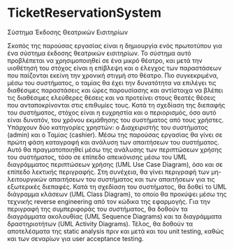 TicketReservationSystem
=======================

Σύστημα Έκδοσης Θεατρικών Εισιτηρίων

Σκοπός της παρούσας εργασίας είναι η δημιουργία ενός πρωτοτύπου για ένα σύστημα έκδοσης θεατρικών εισιτηρίων. Το σύστημα αυτό προβλέπεται να χρησιμοποιηθεί σε ένα μικρό θέατρο, και μετά την υιοθέτησή του στόχος είναι η επίβλεψη και ο έλεγχος των παραστάσεων που παίζονται εκείνη την χρονική στιγμή στο θέατρο. Πιο συγκεκριμένα, μέσω του συστήματος, ο ταμίας θα έχει την δυνατότητα να επιλέγει τις διαθέσιμες παραστάσεις και ώρες παρουσίασης και αντίστοιχα να βλέπει τις διαθέσιμες ελεύθερες θέσεις και να προτείνει στους θεατές θέσεις που ανταποκρίνονται στις επιθυμίες τους. Κατά τη σχεδίαση της διεπαφής του συστήματος, στόχος είναι η ευχρηστία και ο περιορισμός, όσο αυτό είναι δυνατόν, του χρόνου εκμάθησης του συστήματος από τους χρήστες. Υπάρχουν δύο κατηγορίες χρηστών: ο Διαχειριστής του συστήματος (admin) και ο Ταμίας (cashier).
Μέσω της παρούσας εργασίας θα γίνει σε πρώτη φάση καταγραφή και ανάλυση των απαιτήσεων του συστήματος. Αυτό θα πραγματοποιηθεί μέσω της ανάλυσης των περιπτώσεων χρήσης του συστήματος, τόσο σε επίπεδο απεικόνισης μέσω του  UML διαγράμματος περιπτώσεων χρήσης (UML Use Case Diagram), όσο και σε επίπεδο λεκτικής περιγραφής. Στη συνέχεια, θα γίνει περιγραφή των μη-λειτουργικών απαιτήσεων του συστήματος και των απαιτήσεων για τις εξωτερικές διεπαφές.
Κατά τη σχεδίαση του συστήματος, θα δοθεί το UML διάγραμμα κλάσεων (UML Class Diagram), το οποίο θα προκύψει μέσω της τεχνικής reverse engineering από τον κώδικα της εφαρμογής. Για την περιγραφή της συμπεριφοράς του συστήματος, θα δοθούν τα διαγράμματα ακολουθίας (UML Sequence Diagrams) και τα διαγράμματα δραστηριοτήτων (UML Activity Diagrams). Τέλος, θα δοθούν τα αποτελέσματα της static analysis πριν και μετά και του unit testing, καθώς και των σεναρίων για user acceptance testing.
